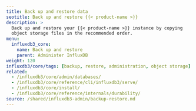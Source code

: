 ```yaml
---
title: Back up and restore data
seotitle: Back up and restore {{< product-name >}}
description: >
  Back up and restore your {{< product-name >}} instance by copying
  object storage files in the recommended order.
menu:
  influxdb3_core:
    name: Back up and restore
    parent: Administer InfluxDB
weight: 120
influxdb3/core/tags: [backup, restore, administration, object storage]
related:
  - /influxdb3/core/admin/databases/
  - /influxdb3/core/reference/cli/influxdb3/serve/
  - /influxdb3/core/install/
  - /influxdb3/core/reference/internals/durability/
source: /shared/influxdb3-admin/backup-restore.md
---
```


<!-- The content for this page is at:
//SOURCE - content/shared/influxdb3-admin/backup-restore.md
-->
